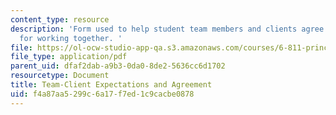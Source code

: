 ```yaml
---
content_type: resource
description: 'Form used to help student team members and clients agree on their expectations
  for working together. '
file: https://ol-ocw-studio-app-qa.s3.amazonaws.com/courses/6-811-principles-and-practice-of-assistive-technology-fall-2014/f4a87aa5299c6a17f7ed1c9cacbe0878_MIT6_811F14_ClientAgrment.pdf
file_type: application/pdf
parent_uid: dfaf2dab-a9b3-0da0-8de2-5636cc6d1702
resourcetype: Document
title: Team-Client Expectations and Agreement
uid: f4a87aa5-299c-6a17-f7ed-1c9cacbe0878
---
```

